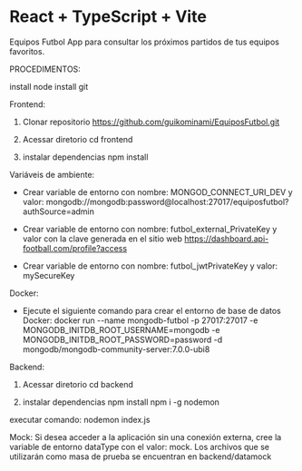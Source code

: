 # React + TypeScript + Vite

Equipos Futbol
App para consultar los próximos partidos de tus equipos favoritos.

PROCEDIMENTOS:

install node
install git

Frontend:

1. Clonar repositorio
   https://github.com/guikominami/EquiposFutbol.git

2. Acessar diretorio
   cd frontend

3. instalar dependencias
   npm install

Variáveis de ambiente:

- Crear variable de entorno con nombre: MONGOD_CONNECT_URI_DEV y valor: mongodb://mongodb:password@localhost:27017/equiposfutbol?authSource=admin

- Crear variable de entorno con nombre: futbol_external_PrivateKey y valor con la clave generada en el sitio web
  https://dashboard.api-football.com/profile?access

- Crear variable de entorno con nombre: futbol_jwtPrivateKey y valor: mySecureKey

Docker:

- Ejecute el siguiente comando para crear el entorno de base de datos Docker:
  docker run --name mongodb-futbol -p 27017:27017 -e MONGODB_INITDB_ROOT_USERNAME=mongodb -e MONGODB_INITDB_ROOT_PASSWORD=password -d mongodb/mongodb-community-server:7.0.0-ubi8

Backend:

1. Acessar diretorio
   cd backend

2. instalar dependencias
   npm install
   npm i -g nodemon

executar comando:
nodemon index.js

Mock:
Si desea acceder a la aplicación sin una conexión externa, cree la variable de entorno dataType con el valor: mock.
Los archivos que se utilizarán como masa de prueba se encuentran en backend/datamock
